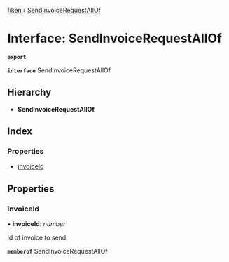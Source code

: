 [fiken](../README.md) › [SendInvoiceRequestAllOf](sendinvoicerequestallof.md)

# Interface: SendInvoiceRequestAllOf

**`export`** 

**`interface`** SendInvoiceRequestAllOf

## Hierarchy

* **SendInvoiceRequestAllOf**

## Index

### Properties

* [invoiceId](sendinvoicerequestallof.md#invoiceid)

## Properties

###  invoiceId

• **invoiceId**: *number*

Id of invoice to send.

**`memberof`** SendInvoiceRequestAllOf
